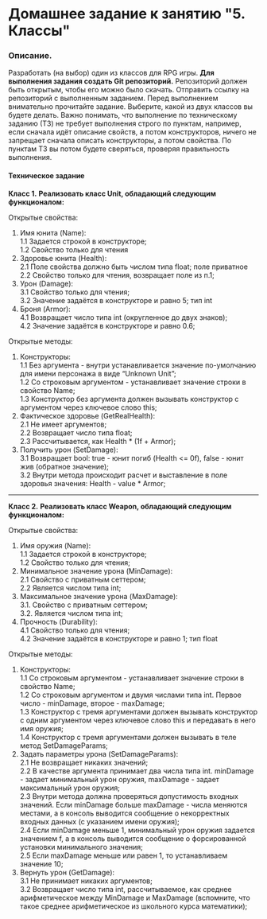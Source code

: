 # Домашнее задание к занятию "5. Классы"

### Описание.

Разработать (на выбор) один из классов для RPG игры.
**Для выполнения задания создать Git репозиторий.** Репозиторий должен быть открытым, чтобы его можно было скачать. Отправить ссылку на репозиторий с выполненным заданием.
Перед выполнением внимательно прочитайте задание. Выберите, какой из двух классов вы будете делать. Важно понимать, что выполнение по техническому заданию (ТЗ) не требует выполнения строго по пунктам,
например, если сначала идёт описание свойств, а потом конструкторов, ничего не запрещает сначала описать конструкторы, а потом свойства. По пунктам ТЗ вы потом будете сверяться, проверяя правильность выполнения.

#### Техническое задание
**Класс 1.**
**Реализовать класс Unit, обладающий следующим функционалом:**

Открытые свойства:
1. Имя юнита (Name):  
1.1 Задается строкой в конструкторе;  
1.2 Свойство только для чтения  
2. Здоровье юнита (Health):  
2.1 Поле свойства должно быть числом типа float; поле приватное  
2.2 Свойство только для чтения, возвращает поле из п.1;  
3. Урон (Damage):   
3.1 Свойство только для чтения;  
3.2 Значение задаётся в конструкторе и равно 5; тип int  
4. Броня (Armor):  
4.1 Возвращает число типа int (округленное до двух знаков);    
4.2 Значение задаётся в конструкторе и равно 0.6;   

Открытые методы:  
1. Конструкторы:  
1.1 Без аргумента - внутри устанавливается значение по-умолчанию для имени персонажа в виде “Unknown Unit”;  
1.2 Со строковым аргументом - устанавливает значение строки в свойство Name;  
1.3 Конструктор без аргумента должен вызывать конструктор с аргументом через  ключевое слово this;  
2. Фактическое здоровье (GetRealHealth):  
2.1 Не имеет аргументов;  
2.2 Возвращает число типа float;  
2.3 Рассчитывается, как Health * (1f + Armor);  
3. Получить урон (SetDamage):  
3.1 Возвращает bool: true - юнит погиб (Health <= 0f), false - юнит жив (обратное значение);  
3.2 Внутри метода происходит расчет и выставление в поле здоровья значения: Health -  value * Armor;  
   
------------  
**Класс 2.**
**Реализовать класс Weapon, обладающий следующим функционалом:**  

Открытые свойства:  
1. Имя оружия (Name):  
1.1 Задается строкой в конструкторе;  
1.2 Свойство только для чтения;  
2. Минимальное значение урона (MinDamage):  
2.1 Свойство с приватным сеттером;  
2.2 Является числом типа int;  
3. Максимальное значение урона (MaxDamage):  
3.1. Свойство с приватным сеттером;  
3.2. Является числом типа int;
4. Прочность (Durability):  
4.1 Свойство только для чтения;  
4.2 Значение задаётся в конструкторе и равно 1; тип float

Открытые методы:  
1. Конструкторы:  
1.1 Со строковым аргументом - устанавливает значение строки в свойство Name;  
1.2 Со строковым аргументом и двумя числами типа int. Первое число - minDamage, второе - maxDamage;  
1.3 Конструктор с тремя аргументами должен вызывать конструктор с одним аргументом через ключевое слово this и передавать в него имя оружия;  
1.4 Конструктор с тремя аргументами должен вызывать в теле метод SetDamageParams;  
2. Задать параметры урона (SetDamageParams):  
2.1 Не возвращает никаких значений;  
2.2 В качестве аргумента принимает два числа типа int. minDamage - задает минимальный урон оружия, maxDamage - задает максимальный урон оружия;  
2.3 Внутри метода должна проверяться допустимость входных значений. Если minDamage больше maxDamage - числа меняются местами, а в консоль выводится сообщение о некорректных входных данных (с указанием имени оружия);  
2.4 Если minDamage меньше 1, минимальный урон оружия задается значением f, а в консоль выводится сообщение о форсированной установки минимального значения;  
2.5 Если maxDamage меньше или равен 1, то устанавливаем значение 10;  
3. Вернуть урон (GetDamage):  
3.1 Не принимает никаких аргументов;  
3.2 Возвращает число типа int, рассчитываемое, как среднее арифметическое между MinDamage и MaxDamage (вспомните, что такое среднее арифметическое из школьного курса математики);  
